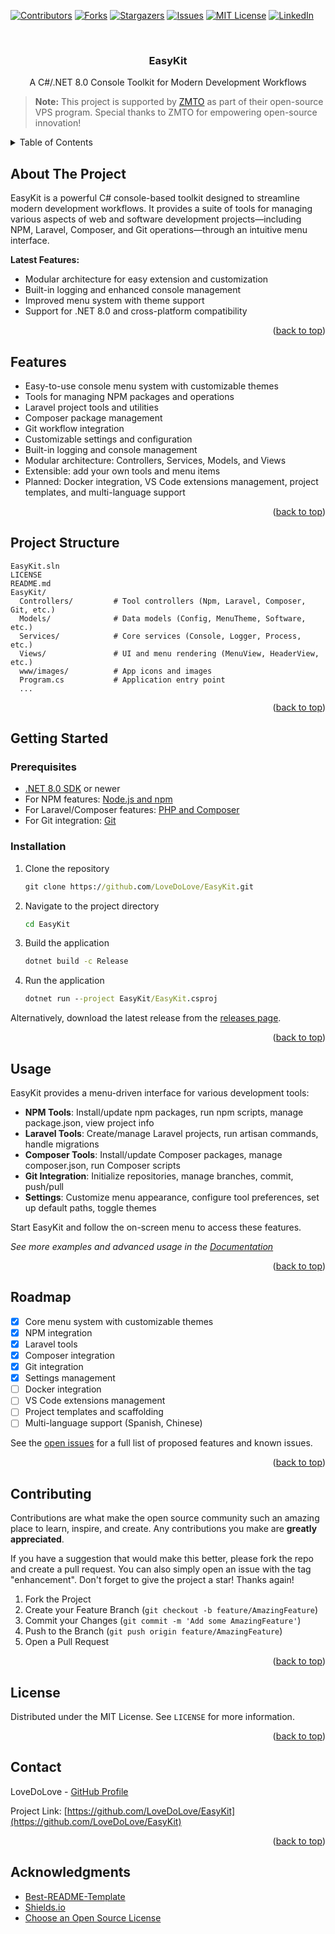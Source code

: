 <!-- Improved compatibility of back to top link: See: https://github.com/othneildrew/Best-README-Template/pull/73 -->
<a id="readme-top"></a>

<!-- PROJECT SHIELDS -->
[![Contributors](https://img.shields.io/github/contributors/LoveDoLove/EasyKit.svg?style=for-the-badge)](https://github.com/LoveDoLove/EasyKit/graphs/contributors)
[![Forks](https://img.shields.io/github/forks/LoveDoLove/EasyKit.svg?style=for-the-badge)](https://github.com/LoveDoLove/EasyKit/network/members)
[![Stargazers](https://img.shields.io/github/stars/LoveDoLove/EasyKit.svg?style=for-the-badge)](https://github.com/LoveDoLove/EasyKit/stargazers)
[![Issues](https://img.shields.io/github/issues/LoveDoLove/EasyKit.svg?style=for-the-badge)](https://github.com/LoveDoLove/EasyKit/issues)
[![MIT License](https://img.shields.io/github/license/LoveDoLove/EasyKit.svg?style=for-the-badge)](LICENSE)
[![LinkedIn](https://img.shields.io/badge/LinkedIn-Profile-blue?style=for-the-badge&logo=linkedin)](https://www.linkedin.com/in/lovedolove)

<!-- PROJECT LOGO -->
<br />
<div align="center">
  <h3 align="center">EasyKit</h3>
  <p align="center">A C#/.NET 8.0 Console Toolkit for Modern Development Workflows</p>
</div>

<!-- ZMTO Acknowledgment -->
> **Note:** This project is supported by [ZMTO](https://www.zmto.com) as part of their open-source VPS program. Special thanks to ZMTO for empowering open-source innovation!

<!-- TABLE OF CONTENTS -->
<details>
  <summary>Table of Contents</summary>
  <ol>
    <li><a href="#about-the-project">About The Project</a></li>
    <li><a href="#features">Features</a></li>
    <li><a href="#project-structure">Project Structure</a></li>
    <li><a href="#getting-started">Getting Started</a></li>
    <li><a href="#usage">Usage</a></li>
    <li><a href="#roadmap">Roadmap</a></li>
    <li><a href="#contributing">Contributing</a></li>
    <li><a href="#license">License</a></li>
    <li><a href="#contact">Contact</a></li>
    <li><a href="#acknowledgments">Acknowledgments</a></li>
  </ol>
</details>

<!-- ABOUT THE PROJECT -->
## About The Project

EasyKit is a powerful C# console-based toolkit designed to streamline modern development workflows. It provides a suite of tools for managing various aspects of web and software development projects—including NPM, Laravel, Composer, and Git operations—through an intuitive menu interface.

**Latest Features:**
- Modular architecture for easy extension and customization
- Built-in logging and enhanced console management
- Improved menu system with theme support
- Support for .NET 8.0 and cross-platform compatibility

<p align="right">(<a href="#readme-top">back to top</a>)</p>

## Features

- Easy-to-use console menu system with customizable themes
- Tools for managing NPM packages and operations
- Laravel project tools and utilities
- Composer package management
- Git workflow integration
- Customizable settings and configuration
- Built-in logging and console management
- Modular architecture: Controllers, Services, Models, and Views
- Extensible: add your own tools and menu items
- Planned: Docker integration, VS Code extensions management, project templates, and multi-language support

<p align="right">(<a href="#readme-top">back to top</a>)</p>

## Project Structure

```
EasyKit.sln
LICENSE
README.md
EasyKit/
  Controllers/         # Tool controllers (Npm, Laravel, Composer, Git, etc.)
  Models/              # Data models (Config, MenuTheme, Software, etc.)
  Services/            # Core services (Console, Logger, Process, etc.)
  Views/               # UI and menu rendering (MenuView, HeaderView, etc.)
  www/images/          # App icons and images
  Program.cs           # Application entry point
  ...
```

<p align="right">(<a href="#readme-top">back to top</a>)</p>

## Getting Started

### Prerequisites

- [.NET 8.0 SDK](https://dotnet.microsoft.com/download/dotnet/8.0) or newer
- For NPM features: [Node.js and npm](https://nodejs.org/)
- For Laravel/Composer features: [PHP and Composer](https://getcomposer.org/)
- For Git integration: [Git](https://git-scm.com/)

### Installation

1. Clone the repository
   ```cmd
   git clone https://github.com/LoveDoLove/EasyKit.git
   ```
2. Navigate to the project directory
   ```cmd
   cd EasyKit
   ```
3. Build the application
   ```cmd
   dotnet build -c Release
   ```
4. Run the application
   ```cmd
   dotnet run --project EasyKit/EasyKit.csproj
   ```

Alternatively, download the latest release from the [releases page](https://github.com/LoveDoLove/EasyKit/releases).

<p align="right">(<a href="#readme-top">back to top</a>)</p>

## Usage

EasyKit provides a menu-driven interface for various development tools:

- **NPM Tools**: Install/update npm packages, run npm scripts, manage package.json, view project info
- **Laravel Tools**: Create/manage Laravel projects, run artisan commands, handle migrations
- **Composer Tools**: Install/update Composer packages, manage composer.json, run Composer scripts
- **Git Integration**: Initialize repositories, manage branches, commit, push/pull
- **Settings**: Customize menu appearance, configure tool preferences, set up default paths, toggle themes

Start EasyKit and follow the on-screen menu to access these features.

_See more examples and advanced usage in the [Documentation](https://github.com/LoveDoLove/EasyKit/wiki)_

<p align="right">(<a href="#readme-top">back to top</a>)</p>

## Roadmap

- [x] Core menu system with customizable themes
- [x] NPM integration
- [x] Laravel tools
- [x] Composer integration
- [x] Git integration
- [x] Settings management
- [ ] Docker integration
- [ ] VS Code extensions management
- [ ] Project templates and scaffolding
- [ ] Multi-language support (Spanish, Chinese)

See the [open issues](https://github.com/LoveDoLove/EasyKit/issues) for a full list of proposed features and known issues.

<p align="right">(<a href="#readme-top">back to top</a>)</p>

## Contributing

Contributions are what make the open source community such an amazing place to learn, inspire, and create. Any contributions you make are **greatly appreciated**.

If you have a suggestion that would make this better, please fork the repo and create a pull request. You can also simply open an issue with the tag "enhancement".
Don't forget to give the project a star! Thanks again!

1. Fork the Project
2. Create your Feature Branch (`git checkout -b feature/AmazingFeature`)
3. Commit your Changes (`git commit -m 'Add some AmazingFeature'`)
4. Push to the Branch (`git push origin feature/AmazingFeature`)
5. Open a Pull Request

<p align="right">(<a href="#readme-top">back to top</a>)</p>

## License

Distributed under the MIT License. See `LICENSE` for more information.

<p align="right">(<a href="#readme-top">back to top</a>)</p>

## Contact

LoveDoLove - [GitHub Profile](https://github.com/LoveDoLove)

Project Link: [https://github.com/LoveDoLove/EasyKit](https://github.com/LoveDoLove/EasyKit)

<p align="right">(<a href="#readme-top">back to top</a>)</p>

## Acknowledgments

- [Best-README-Template](https://github.com/othneildrew/Best-README-Template)
- [Shields.io](https://shields.io)
- [Choose an Open Source License](https://choosealicense.com)
